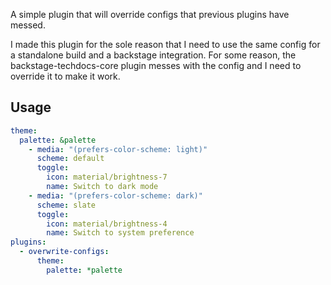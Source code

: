 A simple plugin that will override configs that previous plugins have messed.

I made this plugin for the sole reason that I need to use the same config for a standalone build and a backstage integration. For some reason, the backstage-techdocs-core plugin messes with the config and I need to override it to make it work.

## Usage

```yaml
theme:
  palette: &palette
    - media: "(prefers-color-scheme: light)"
      scheme: default
      toggle:
        icon: material/brightness-7
        name: Switch to dark mode
    - media: "(prefers-color-scheme: dark)"
      scheme: slate
      toggle:
        icon: material/brightness-4
        name: Switch to system preference
plugins:
  - overwrite-configs:
      theme:
        palette: *palette
```
